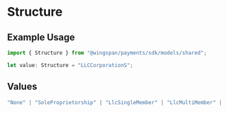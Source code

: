 # Structure

## Example Usage

```typescript
import { Structure } from "@wingspan/payments/sdk/models/shared";

let value: Structure = "LLCCorporationS";
```

## Values

```typescript
"None" | "SoleProprietorship" | "LlcSingleMember" | "LlcMultiMember" | "CorporationS" | "LLCCorporationS" | "LLCCorporationC" | "LLCPartnership" | "CorporationC" | "Partnership"
```